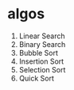 # algos
1. Linear Search
2. Binary Search
3. Bubble Sort
4. Insertion Sort
5. Selection Sort
6. Quick Sort

